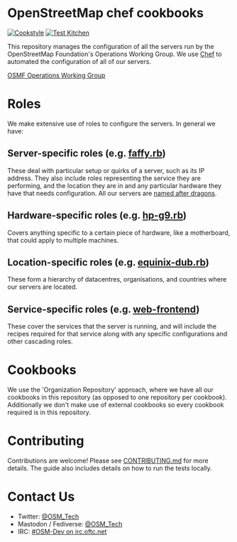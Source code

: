 # OpenStreetMap chef cookbooks

[![Cookstyle](https://github.com/openstreetmap/chef/workflows/Cookstyle/badge.svg?branch=master&event=push)](https://github.com/openstreetmap/chef/actions?query=workflow%3ACookstyle%20branch%3Amaster%20event%3Apush)
[![Test Kitchen](https://github.com/openstreetmap/chef/workflows/Test%20Kitchen/badge.svg?branch=master&event=push)](https://github.com/openstreetmap/chef/actions?query=workflow%3A%22Test+Kitchen%22%20branch%3Amaster%20event%3Apush)

This repository manages the configuration of all the servers run by the
OpenStreetMap Foundation's Operations Working Group. We use
[Chef](https://www.chef.io/) to automated the configuration of all of our
servers.

[OSMF Operations Working Group](https://operations.osmfoundation.org/)

# Roles

We make extensive use of roles to configure the servers. In general we have:

## Server-specific roles (e.g. [faffy.rb](roles/faffy.rb))

These deal with particular setup or quirks of a server, such as its IP address. They also include roles representing the service they are performing, and the location they are in and any particular hardware they have that needs configuration.
All our servers are [named after dragons](https://wiki.openstreetmap.org/wiki/Servers/Name_Ideas).

## Hardware-specific roles (e.g. [hp-g9.rb](roles/hp-g9.rb))

Covers anything specific to a certain piece of hardware, like a motherboard, that could apply to multiple machines.

## Location-specific roles (e.g. [equinix-dub.rb](roles/equinix-dub.rb))

These form a hierarchy of datacentres, organisations, and countries where our servers are located.

## Service-specific roles (e.g. [web-frontend](roles/web-frontend.rb))

These cover the services that the server is running, and will include the recipes required for that service along with any specific configurations and other cascading roles.

# Cookbooks

We use the 'Organization Repository' approach, where we have all our cookbooks in this repository (as opposed to one repository per cookbook). Additionally we don't make use of external cookbooks so every cookbook required is in this repository.

# Contributing

Contributions are welcome! Please see [CONTRIBUTING.md](CONTRIBUTING.md) for more details. The guide also includes details on how to run the tests locally.

# Contact Us

* Twitter: [@OSM_Tech](https://twitter.com/OSM_Tech)
* Mastodon / Fediverse: [@OSM_Tech](https://en.osm.town/@osm_tech)
* IRC: [#OSM-Dev on irc.oftc.net](https://irc.openstreetmap.org/)
